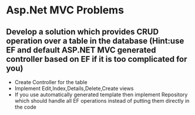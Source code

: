 # Asp.Net MVC Problems

## Develop a solution which provides CRUD operation over a table in the database (Hint:use EF and default ASP.NET MVC generated controller based on EF if it is too complicated for you)
* Create Controller for the table
* Implement Edit,Index,Details,Delete,Create views
* If you use automatically generated template then implement Repository which should handle all EF operations instead of putting them directly in the code


